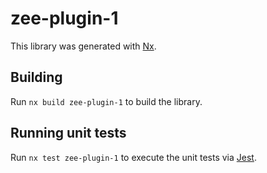 # zee-plugin-1

This library was generated with [Nx](https://nx.dev).

## Building

Run `nx build zee-plugin-1` to build the library.

## Running unit tests

Run `nx test zee-plugin-1` to execute the unit tests via [Jest](https://jestjs.io).
